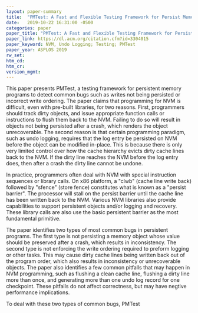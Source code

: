 ```yaml
---
layout: paper-summary
title:  "PMTest: A Fast and Flexible Testing Framework for Persist Memory Programs"
date:   2019-10-22 16:31:00 -0500
categories: paper
paper_title: "PMTest: A Fast and Flexible Testing Framework for Persist Memory Programs"
paper_link: https://dl.acm.org/citation.cfm?id=3304015
paper_keyword: NVM, Undo Logging; Testing; PMTest
paper_year: ASPLOS 2019
rw_set: 
htm_cd: 
htm_cr: 
version_mgmt: 
---
```


This paper presents PMTest, a testing framework for persistent memory programs to detect common bugs such as writes
not being persisted or incorrect write ordering. The paper claims that programming for NVM is difficult, even with pre-built
libraries, for two reasons. First, programmers should track dirty objects, and issue appropriate function calls or instructions
to flush them back to the NVM. Failing to do so will result in objects not being persisted after a crash, which renders the 
object unrecoverable. The second reason is that certain programming paradigm, such as undo logging, requires that the log
entry be persisted on NVM before the object can be modified in-place. This is because there is only very limited control 
over how the cache hierarchy evicts dirty cache lines back to the NVM. If the dirty line reaches the NVM before the log entry
does, then after a crash the dirty line cannot be undone. 

In practice, programmers often deal with NVM with special instruction sequences or library calls. On x86 platform, a "clwb"
(cache line write back) followed by "sfence" (store fence) constitutes what is known as a "persist barrier". The processor 
will stall on the persist barrier until the cache line has been written back to the NVM. Various NVM libraries also provide
capabilities to support persistent objects and/or logging and recovery. These library calls are also use the basic persistent 
barrier as the most fundamental primitive.

The paper identifies two types of most common bugs in persistent programs. The first type is not persisting a memory object
whose value should be preserved after a crash, which results in inconsistency. The second type is not enforcing the write 
ordering required to preform logging or other tasks. This may cause dirty cache lines being written back out of the program 
order, which also results in inconsistency or unrecoverable objects. The paper also identifies a few common pitfalls
that may happen in NVM programming, such as flushing a clean cache line, flushing a dirty line more than once, and generating
more than one undo log record for one checkpoint. These pitfalls do not affect correctness, but may have negtive performance 
implications.

To deal with these two types of common bugs, PMTest